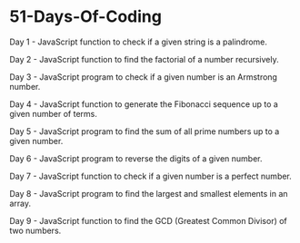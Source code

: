 # 51-Days-Of-Coding

Day 1 - JavaScript function to check if a given string is a palindrome.


Day 2 - JavaScript function to find the factorial of a number recursively.


Day 3 - JavaScript program to check if a given number is an Armstrong number.


Day 4 - JavaScript function to generate the Fibonacci sequence up to a given number of terms.


Day 5 - JavaScript program to find the sum of all prime numbers up to a given number.


Day 6 - JavaScript program to reverse the digits of a given number.


Day 7 - JavaScript function to check if a given number is a perfect number.


Day 8 - JavaScript program to find the largest and smallest elements in an array.


Day 9 - JavaScript function to find the GCD (Greatest Common Divisor) of two numbers.
